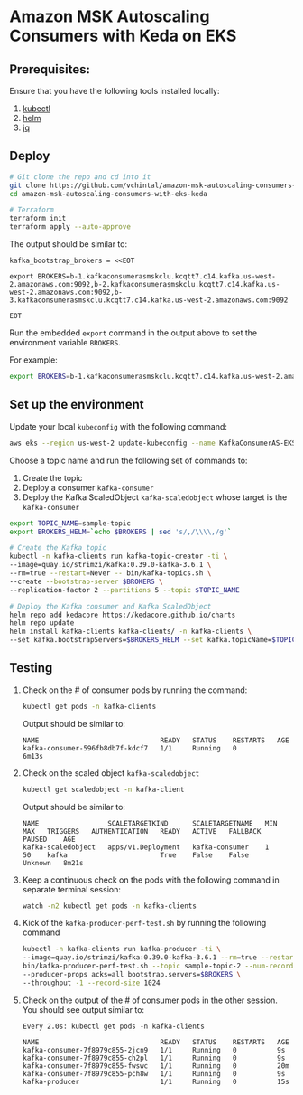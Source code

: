 # Amazon MSK Autoscaling Consumers with Keda on EKS

## Prerequisites:

Ensure that you have the following tools installed locally:
1. [kubectl](https://kubernetes.io/docs/tasks/tools/)
2. [helm](https://helm.sh/docs/intro/install/)
3. [jq](https://jqlang.github.io/jq/download/)

## Deploy

```sh 
# Git clone the repo and cd into it
git clone https://github.com/vchintal/amazon-msk-autoscaling-consumers-with-eks-keda
cd amazon-msk-autoscaling-consumers-with-eks-keda

# Terraform 
terraform init
terraform apply --auto-approve
```

The output should be similar to:

```
kafka_bootstrap_brokers = <<EOT

export BROKERS=b-1.kafkaconsumerasmskclu.kcqtt7.c14.kafka.us-west-2.amazonaws.com:9092,b-2.kafkaconsumerasmskclu.kcqtt7.c14.kafka.us-west-2.amazonaws.com:9092,b-3.kafkaconsumerasmskclu.kcqtt7.c14.kafka.us-west-2.amazonaws.com:9092

EOT
```

Run the embedded `export` command in the output above to set the environment 
variable `BROKERS`.

For example:
```sh
export BROKERS=b-1.kafkaconsumerasmskclu.kcqtt7.c14.kafka.us-west-2.amazonaws.com:9092,b-2.kafkaconsumerasmskclu.kcqtt7.c14.kafka.us-west-2.amazonaws.com:9092,b-3.kafkaconsumerasmskclu.kcqtt7.c14.kafka.us-west-2.amazonaws.com:9092
```

## Set up the environment

Update your local `kubeconfig` with the following command:
```sh
aws eks --region us-west-2 update-kubeconfig --name KafkaConsumerAS-EKS
```

Choose a topic name and run the following set of commands to:
1. Create the topic 
2. Deploy a consumer `kafka-consumer`
3. Deploy the Kafka ScaledObject `kafka-scaledobject` whose target is the 
`kafka-consumer`

```sh 
export TOPIC_NAME=sample-topic
export BROKERS_HELM=`echo $BROKERS | sed 's/,/\\\\,/g'`

# Create the Kafka topic
kubectl -n kafka-clients run kafka-topic-creator -ti \
--image=quay.io/strimzi/kafka:0.39.0-kafka-3.6.1 \
--rm=true --restart=Never -- bin/kafka-topics.sh \
--create --bootstrap-server $BROKERS \
--replication-factor 2 --partitions 5 --topic $TOPIC_NAME

# Deploy the Kafka consumer and Kafka ScaledObject
helm repo add kedacore https://kedacore.github.io/charts
helm repo update 
helm install kafka-clients kafka-clients/ -n kafka-clients \
--set kafka.bootstrapServers=$BROKERS_HELM --set kafka.topicName=$TOPIC_NAME
```

## Testing

1. Check on the # of consumer pods by running the command:
   ```sh
   kubectl get pods -n kafka-clients
   ```
   Output should be similar to:
   ```
   NAME                              READY   STATUS    RESTARTS   AGE
   kafka-consumer-596fb8db7f-kdcf7   1/1     Running   0          6m13s
   ```
2. Check on the scaled object `kafka-scaledobject`
   ```sh 
   kubectl get scaledobject -n kafka-client
   ```
   Output should be similar to:
   ```
   NAME                 SCALETARGETKIND      SCALETARGETNAME   MIN   MAX   TRIGGERS   AUTHENTICATION   READY   ACTIVE   FALLBACK   PAUSED    AGE
   kafka-scaledobject   apps/v1.Deployment   kafka-consumer    1     50    kafka                       True    False    False      Unknown   8m21s
   ```
3. Keep a continuous check on the pods with the following command in separate 
   terminal session:
   ```sh 
   watch -n2 kubectl get pods -n kafka-clients
   ```
4. Kick of the `kafka-producer-perf-test.sh` by running the following command
   ```sh 
   kubectl -n kafka-clients run kafka-producer -ti \
   --image=quay.io/strimzi/kafka:0.39.0-kafka-3.6.1 --rm=true --restart=Never -- \
   bin/kafka-producer-perf-test.sh --topic sample-topic-2 --num-records 3000000 \
   --producer-props acks=all bootstrap.servers=$BROKERS \
   --throughput -1 --record-size 1024
   ```
5. Check on the output of the # of consumer pods in the other session. You should
   see output similar to:
   ```
   Every 2.0s: kubectl get pods -n kafka-clients                          

   NAME                              READY   STATUS    RESTARTS   AGE
   kafka-consumer-7f8979c855-2jcn9   1/1     Running   0          9s
   kafka-consumer-7f8979c855-ch2pl   1/1     Running   0          9s
   kafka-consumer-7f8979c855-fwswc   1/1     Running   0          20m
   kafka-consumer-7f8979c855-pch8w   1/1     Running   0          9s
   kafka-producer                    1/1     Running   0          15s
   ```